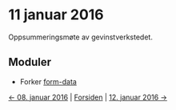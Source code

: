# 11 januar 2016

Oppsummeringsmøte av gevinstverkstedet.

## Moduler
- Forker [form-data](https://github.com/telemark/form-data)

[<- 08. januar 2016](2016-01-08.md)  |  [Forsiden](../index.md)  |  [12. januar 2016 ->](2016-01-12.md)